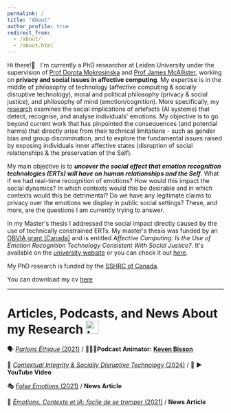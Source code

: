 ```yaml
---
permalink: /
title: "About"
author_profile: true
redirect_from: 
  - /about/
  - /about.html
---
```


Hi there!👋 &nbsp;   I'm currently a PhD researcher at Leiden University under the supervision of [Prof Dorota Mokrosinska](https://www.dorotamokrosinska.com/) and [Prof James McAllister](https://www.universiteitleiden.nl/en/staffmembers/james-mcallister#tab-1), working on **privacy and social issues in affective computing**. My expertise is in the middle of philosophy of technology (affective computing & socially disruptive technology), moral and political philosophy (privacy & social justice), and philosophy of mind (emotion/cognition). More specifically, my [research](https://www.universiteitleiden.nl/en/staffmembers/alexandra-pregent#tab-1) examines the social implications of artefacts (AI systems) that detect, recognise, and analyse individuals' emotions. My objective is to go beyond current work that has pinpointed the consequences (and potential harms) that directly arise from their technical limitations - such as gender bias and group discrimination, and to explore the fundamental issues raised by exposing individuals inner affective states (disruption of social relationships & the preservation of the Self).

My main objective is to ***uncover the social effect that emotion recognition technologies (ERTs) will have on human relationships and the Self***. What if we had real-time recognition of emotions? How would this impact the social dynamics? In which contexts would this be desirable and in which contexts would this be detrimental? Do we have any legitimate claims to privacy over the emotions we display in public social settings? These, and more, are the questions I am currently trying to answer. 

In my Master's thesis I addressed the social impact directly caused by the use of technically constrained ERTs. My master's thesis was funded by an [OBVIA grant (Canada)](https://www.obvia.ca/) and is entitled *Affective Computing: Is the Use of Emotion Recognition Technology Consistent With Social Justice?*. It's available on the [university website](https://www.fp.ulaval.ca/recherche/theses-et-memoires?titre=Informatique+affective%3A+L%E2%80%99utilisation+des+syst%C3%A8mes+de+reconnaissance+des+%C3%A9motions+est-elle+en+coh%C3%A9rence+avec+la+justice+sociale&type=All&etat=All&annee=All) or you can check it out [here](https://philpapers.org/rec/PRGIAL).

My PhD research is funded by the [SSHRC of Canada](https://www.sshrc-crsh.gc.ca/results-resultats/recipients-recipiendaires/2020/cgs_doctoral-besc_doctorat-eng.aspx).

You can download my cv [here](https://AlexandraPregent.github.io/files/AlexandraPregent2024CV.pdf) 



---  



# Articles, Podcasts, and News About my Research <img src="https://github.com/AlexandraPregent/AlexandraPregent.github.io/assets/165220288/f362716c-61f5-4a93-9807-b0812a4f4c81" alt="https://github.com/AlexandraPregent/AlexandraPregent.github.io/assets/165220288/f362716c-61f5-4a93-9807-b0812a4f4c81" width="30"/>  


🗣️  [*Parlons Éthique* (2021)](https://www.youtube.com/watch?v=_szyyVoG5bs)  /  🧔🏻‍♂️**Podcast Animator:** **[Keven Bisson](https://www.kevenbisson.com/)**

🎥  [*Contextual Integrity & Socially Disruptive Technology* (2024)](https://www.youtube.com/watch?v=hEOm9ITLa4Q) / 🔴 ▶️ **YouTube Video**

🎭  [*False Emotions* (2021)](https://www.fp.ulaval.ca/actualites/alexandra-pregent-etudiante-a-la-maitrise-en-philosophie-a-presente-ses-travaux-dans-le-cadre-de-la-semaine-numeriqc) / **News Article**

🤖  [*Émotions, Contexte et IA: facile de se tromper* (2021)](https://cursus.edu/fr/22736/emotions-contexte-et-ia-facile-de-se-tromper) / **News Article**

